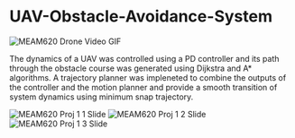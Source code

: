 # UAV-Obstacle-Avoidance-System

![MEAM620 Drone Video GIF](https://github.com/Akash-Sundar/UAV-Obstacle-Avoidance-System/assets/120504031/b491282a-dd46-4f54-98fd-2469df2a2886)


The dynamics of a UAV was controlled using a PD controller and its path through the obstacle course was generated using Dijkstra and A* algorithms. 
A trajectory planner was impleneted to combine the outputs of the controller and the motion planner and provide a smooth transition of system dynamics using minimum snap trajectory.


![MEAM620 Proj 1 1 Slide](https://user-images.githubusercontent.com/120504031/218339631-f769bd76-160a-4d86-bb97-6be43e2befc1.jpg)
![MEAM620 Proj 1 2 Slide](https://user-images.githubusercontent.com/120504031/218339658-1102c6e0-0a7d-44dc-9146-92625adf212b.jpg)
![MEAM620 Proj 1 3 Slide](https://user-images.githubusercontent.com/120504031/220815720-3ff40dc6-cc88-4d4c-b004-87753781ac98.jpg)
